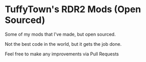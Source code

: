 # TuffyTown's RDR2 Mods (Open Sourced)
Some of my mods that I've made, but open sourced.

Not the best code in the world, but it gets the job done.

Feel free to make any improvements via Pull Requests
